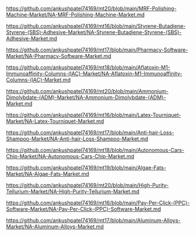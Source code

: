 <p><a href="https://github.com/ankushpatel74169/mt20/blob/main/MRF-Polishing-Machine-Market/NA-MRF-Polishing-Machine-Market.md">https://github.com/ankushpatel74169/mt20/blob/main/MRF-Polishing-Machine-Market/NA-MRF-Polishing-Machine-Market.md</a></p><p><a href="https://github.com/ankushpatel74169/mt16/blob/main/Styrene-Butadiene-Styrene-(SBS)-Adhesive-Market/NA-Styrene-Butadiene-Styrene-(SBS)-Adhesive-Market.md">https://github.com/ankushpatel74169/mt16/blob/main/Styrene-Butadiene-Styrene-(SBS)-Adhesive-Market/NA-Styrene-Butadiene-Styrene-(SBS)-Adhesive-Market.md</a></p><p><a href="https://github.com/ankushpatel74169/mt17/blob/main/Pharmacy-Software-Market/NA-Pharmacy-Software-Market.md">https://github.com/ankushpatel74169/mt17/blob/main/Pharmacy-Software-Market/NA-Pharmacy-Software-Market.md</a></p><p><a href="https://github.com/ankushpatel74169/mt18/blob/main/Aflatoxin-M1-Immunoaffinity-Columns-(IAC)-Market/NA-Aflatoxin-M1-Immunoaffinity-Columns-(IAC)-Market.md">https://github.com/ankushpatel74169/mt18/blob/main/Aflatoxin-M1-Immunoaffinity-Columns-(IAC)-Market/NA-Aflatoxin-M1-Immunoaffinity-Columns-(IAC)-Market.md</a></p><p><a href="https://github.com/ankushpatel74169/mt20/blob/main/Ammonium-Dimolybdate-(ADM)-Market/NA-Ammonium-Dimolybdate-(ADM)-Market.md">https://github.com/ankushpatel74169/mt20/blob/main/Ammonium-Dimolybdate-(ADM)-Market/NA-Ammonium-Dimolybdate-(ADM)-Market.md</a></p><p><a href="https://github.com/ankushpatel74169/mt16/blob/main/Latex-Tourniquet-Market/NA-Latex-Tourniquet-Market.md">https://github.com/ankushpatel74169/mt16/blob/main/Latex-Tourniquet-Market/NA-Latex-Tourniquet-Market.md</a></p><p><a href="https://github.com/ankushpatel74169/mt17/blob/main/Anti-hair-Loss-Shampoo-Market/NA-Anti-hair-Loss-Shampoo-Market.md">https://github.com/ankushpatel74169/mt17/blob/main/Anti-hair-Loss-Shampoo-Market/NA-Anti-hair-Loss-Shampoo-Market.md</a></p><p><a href="https://github.com/ankushpatel74169/mt18/blob/main/Autonomous-Cars-Chip-Market/NA-Autonomous-Cars-Chip-Market.md">https://github.com/ankushpatel74169/mt18/blob/main/Autonomous-Cars-Chip-Market/NA-Autonomous-Cars-Chip-Market.md</a></p><p><a href="https://github.com/ankushpatel74169/mt19/blob/main/Algae-Fats-Market/NA-Algae-Fats-Market.md">https://github.com/ankushpatel74169/mt19/blob/main/Algae-Fats-Market/NA-Algae-Fats-Market.md</a></p><p><a href="https://github.com/ankushpatel74169/mt20/blob/main/High-Purity-Tellurium-Market/NA-High-Purity-Tellurium-Market.md">https://github.com/ankushpatel74169/mt20/blob/main/High-Purity-Tellurium-Market/NA-High-Purity-Tellurium-Market.md</a></p><p><a href="https://github.com/ankushpatel74169/mt16/blob/main/Pay-Per-Click-(PPC)-Software-Market/NA-Pay-Per-Click-(PPC)-Software-Market.md">https://github.com/ankushpatel74169/mt16/blob/main/Pay-Per-Click-(PPC)-Software-Market/NA-Pay-Per-Click-(PPC)-Software-Market.md</a></p><p><a href="https://github.com/ankushpatel74169/mt17/blob/main/Aluminum-Alloys-Market/NA-Aluminum-Alloys-Market.md">https://github.com/ankushpatel74169/mt17/blob/main/Aluminum-Alloys-Market/NA-Aluminum-Alloys-Market.md</a></p>
